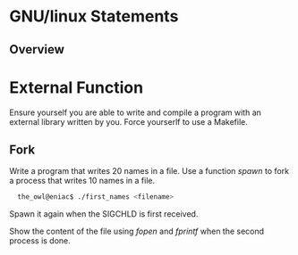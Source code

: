 GNU/linux Statements
====================

## Overview

# External Function

Ensure yourself you are able to write and compile a program with an external library written by you. Force yourserlf to use a Makefile.

Fork
----

Write a program that writes 20 names in a file.
Use a function _spawn_ to fork a process that writes 10 names in a file.

```bash
  the_owl@eniac$ ./first_names <filename>
```

Spawn it again when the SIGCHLD is first received.

Show the content of  the file using _fopen_ and _fprintf_ when the second
process is done.

